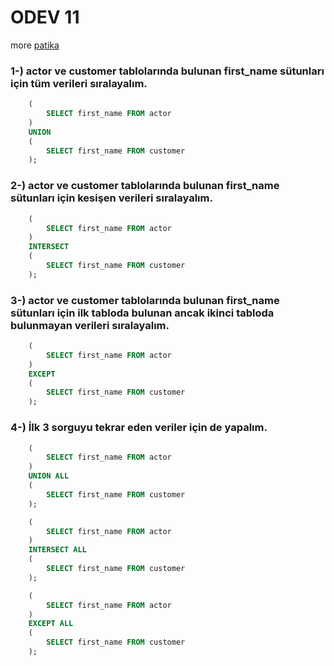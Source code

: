 # ODEV 11
more [patika](https://app.patika.dev/courses/sql/Odev11)

### 1-) actor ve customer tablolarında bulunan first_name sütunları için tüm verileri sıralayalım.
``` SQL
    (
        SELECT first_name FROM actor
    )
    UNION
    (
        SELECT first_name FROM customer
    );
```
### 2-) actor ve customer tablolarında bulunan first_name sütunları için kesişen verileri sıralayalım.
``` SQL
    (
        SELECT first_name FROM actor
    )
    INTERSECT
    (
        SELECT first_name FROM customer
    );
```
### 3-) actor ve customer tablolarında bulunan first_name sütunları için ilk tabloda bulunan ancak ikinci tabloda bulunmayan verileri sıralayalım.
``` SQL
    (
        SELECT first_name FROM actor
    )
    EXCEPT
    (
        SELECT first_name FROM customer
    );
```
### 4-) İlk 3 sorguyu tekrar eden veriler için de yapalım.
``` SQL
    (
        SELECT first_name FROM actor
    )
    UNION ALL
    (
        SELECT first_name FROM customer
    );

    (
        SELECT first_name FROM actor
    )
    INTERSECT ALL
    (
        SELECT first_name FROM customer
    );

    (
        SELECT first_name FROM actor
    )
    EXCEPT ALL
    (
        SELECT first_name FROM customer
    );
```